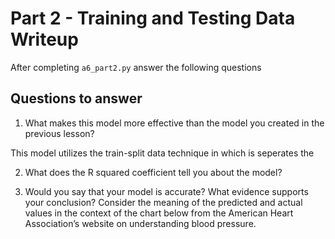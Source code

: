 # Part 2 - Training and Testing Data Writeup

After completing `a6_part2.py` answer the following questions

## Questions to answer

1. What makes this model more effective than the model you created in the previous lesson?

This model utilizes the train-split data technique in which is seperates the 

2. What does the R squared coefficient tell you about the model?


3. Would you say that your model is accurate? What evidence supports your conclusion? Consider the meaning of the predicted and actual values in the context of the chart below from the American Heart Association’s website on understanding blood pressure.